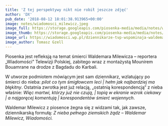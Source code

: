 ```yaml
---
title: 'Z tej perspektywy nikt nie robił jeszcze zdjęć'
author: 'DX'
pub_date: '2018-08-12 18:01:38.913965+00:00'
image: notes/wiadomosci_milewicz.jpeg
image_full: https://storage.googleapis.com/piosenka-media/media/notes/wiadomosci_milewicz.jpeg
image_thumb: https://storage.googleapis.com/piosenka-media/media/notes/wiadomosci_milewicz.jpeg.0x300_q85_upscale.jpg
image_url: https://wiadomosci.wp.pl/dziennikarze-tvp-wspominaja-waldemara-milewicza-6037491039556737a
image_author: Tomasz Gzell
---
```


Piosenka jest refleksją na temat śmierci Waldemara Milewicza – reportera „Wiadomości” Telewizji Polskiej, zabitego wraz z montażystą Mounirem Bouamrane na drodze z Bagdadu do Karbali.

W utworze podmiotem mówiącym jest sam dziennikarz, wzlatujący po śmierci do nieba: _pilot co tym śmigłowcem leci | hełm jak najbardziej ma błękitny_. Ostatnia zwrotka jest już relacją, „ostatnią korespondencją” z nieba właśnie: _Więc martwi, którzy już nie czują, | topią w ekranie wzrok ciekawy | a najgoręcej komentują | korespondentów śmierć wojennych_.

Waldemar Milewicz z piosence żegna się z widzami tak, jak zawsze, dziennikarską formułą: _Z nieba pełnego ziemskich żądz – Waldemar Milewicz, Wiadomości._